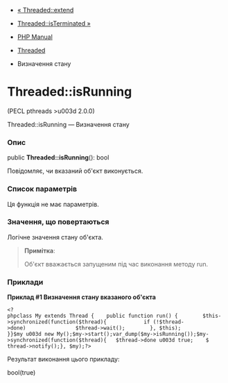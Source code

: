 - [« Threaded::extend](threaded.extend.md)
- [Threaded::isTerminated »](threaded.isterminated.md)

- [PHP Manual](index.md)
- [Threaded](class.threaded.md)
- Визначення стану

# Threaded::isRunning

(PECL pthreads \>u003d 2.0.0)

Threaded::isRunning — Визначення стану

### Опис

public **Threaded::isRunning**(): bool

Повідомляє, чи вказаний об'єкт виконується.

### Список параметрів

Ця функція не має параметрів.

### Значення, що повертаються

Логічне значення стану об'єкта.

> **Примітка**:
>
> Об'єкт вважається запущеним під час виконання методу run.

### Приклади

**Приклад #1 Визначення стану вказаного об'єкта**

` <?phpclass My extends Thread {    public function run() {        $this->synchronized(function($thread){            if (!$thread->done)                $thread->wait();        }, $this); }}$my u003d new My();$my->start();var_dump($my->isRunning());$my->synchronized(function($thread){   $thread->done u003d true;    $ thread->notify();}, $my);?> `

Результат виконання цього прикладу:

bool(true)
